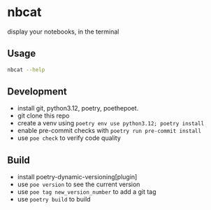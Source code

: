 nbcat
==========
display your notebooks, in the terminal

## Usage
```bash
nbcat --help
```

## Development
* install git, python3.12, poetry, poethepoet.
* git clone this repo
* create a venv using `poetry env use python3.12; poetry install`
* enable pre-commit checks with `poetry run pre-commit install`
* use `poe check` to verify code quality

## Build
* install poetry-dynamic-versioning[plugin]
* use `poe version` to see the current version
* use `poe tag new_version_number` to add a git tag
* use `poetry build` to build
